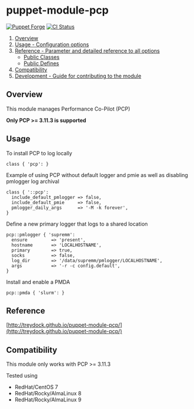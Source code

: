 # puppet-module-pcp

[![Puppet Forge](http://img.shields.io/puppetforge/v/treydock/pcp.svg)](https://forge.puppetlabs.com/treydock/pcp)
[![CI Status](https://github.com/treydock/puppet-module-pcp/workflows/CI/badge.svg?branch=master)](https://github.com/treydock/puppet-module-pcp/actions?query=workflow%3ACI)


1. [Overview](#overview)
2. [Usage - Configuration options](#usage)
3. [Reference - Parameter and detailed reference to all options](#reference)
    * [Public Classes](#public-classes)
    * [Public Defines](#public-defines)
4. [Compatibility](#compatibility)
5. [Development - Guide for contributing to the module](#development)

## Overview

This module manages Performance Co-Pilot (PCP)

**Only PCP >= 3.11.3 is supported**

## Usage

To install PCP to log locally

    class { 'pcp': }

Example of using PCP without default logger and pmie as well as disabling pmlogger log archival

    class { '::pcp':
      include_default_pmlogger => false,
      include_default_pmie     => false,
      pmlogger_daily_args      => '-M -k forever',
    }

Define a new primary logger that logs to a shared location

    pcp::pmlogger { 'supremm':
      ensure         => 'present',
      hostname       => 'LOCALHOSTNAME',
      primary        => true,
      socks          => false,
      log_dir        => '/data/supremm/pmlogger/LOCALHOSTNAME',
      args           => '-r -c config.default',
    }

Install and enable a PMDA

    pcp::pmda { 'slurm': }

## Reference

[http://treydock.github.io/puppet-module-pcp/](http://treydock.github.io/puppet-module-pcp/)

## Compatibility

This module only works with PCP >= 3.11.3

Tested using

* RedHat/CentOS 7
* RedHat/Rocky/AlmaLinux 8
* RedHat/Rocky/AlmaLinux 9
